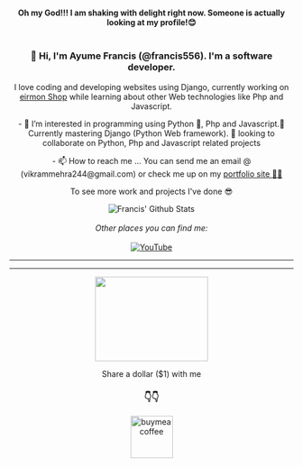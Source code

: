 <div align='center'>
    <h4>Oh my God!!! I am shaking with delight right now. Someone is actually looking at my profile!😊 </h4>
    <img src="https://media.giphy.com/media/offRxUVDyEXFjbSnMH/giphy.gif" alt="">
</div>
<div align='center'>

<h3>👋 Hi, I'm Ayume Francis (@francis556). I'm a software developer.</h3> 
I love coding and developing websites using  Django, currently working on <a href="https://eirmonshop.com" target="_blank">eirmon Shop</a> while learning about other Web technologies like Php and Javascript.

</div>
<div align='center'>
<p>- 👀 I’m interested in programming using Python 💖, Php and Javascript.🌱 Currently mastering Django (Python Web framework). 💞️ looking to collaborate on Python, Php and Javascript related projects</p>
<p>- 📫 How to reach me ... You can send me an email @ (vikrammehra244@gmail.com) or check me up on my <a href="https://ayumefrancis.info"> portfolio site 💪💪</a></p>

<p>To see more work and projects I've done 😎 </p>
</div>

<div align="center">
    <img align="center" src="https://github-readme-stats.vercel.app/api?username=francis556&&show_icons=true&title_color=161e2e&icon_color=31c48d&text_color=4b5563&bg_color=f4f5f7" alt="Francis' Github Stats">
<br>
<br>
<i>Other places you can find me:</i>
<br>
<br>
<a href="https://www.youtube.com/channel/UCpUk_EERS3VSu39YMedNHlA" target="_blank"><img src="https://img.shields.io/badge/YouTube-%23E4405F.svg?&style=flat-square&logo=youtube&logoColor=white" alt="YouTube"></a>
</div>
<hr>
<hr>
<div align="center">
<div>
    <img src="https://media.giphy.com/media/S7K9EsqHvTGaOGmfKd/giphy.gif" style="height: 150px; width: 200px" alt="">
</div>
<p>Share a dollar ($1) with me </p>
<h3>👇👇</h3>
<a href="https://www.buymeacoffee.com/ayumefrancis" target="_blank">
    <img src="https://raw.githubusercontent.com/francis556/francis556/main/static/images/bmc-button.png" style='height: 75px' alt="buymeacoffee">
</a>
</div>
